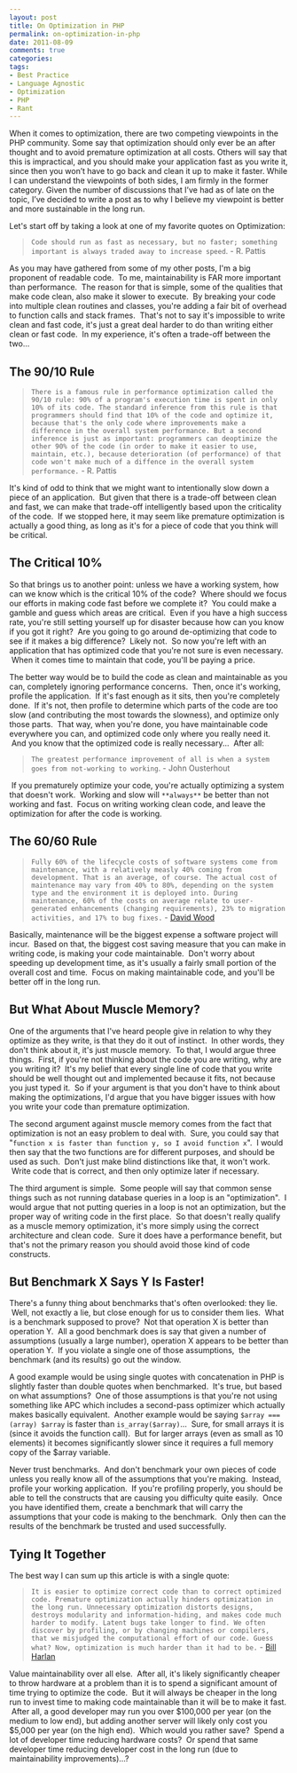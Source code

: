 ```yaml
---
layout: post
title: On Optimization in PHP
permalink: on-optimization-in-php
date: 2011-08-09
comments: true
categories:
tags:
- Best Practice
- Language Agnostic
- Optimization
- PHP
- Rant
---
```


When it comes to optimization, there are two competing viewpoints in the PHP community.  Some say that optimization should only ever be an after thought and to avoid premature optimization at all costs.  Others will say that this is impractical, and you should make your application fast as you write it, since then you won’t have to go back and clean it up to make it faster.  While I can understand the viewpoints of both sides, I am firmly in the former category. Given the number of discussions that I’ve had as of late on the topic, I’ve decided to write a post as to why I believe my viewpoint is better and more sustainable in the long run.

<!--more-->
Let's start off by taking a look at one of my favorite quotes on Optimization:
> `Code should run as fast as necessary, but no faster; something important is always traded away to increase speed`. - R. Pattis

As you may have gathered from some of my other posts, I'm a big proponent of readable code.  To me, maintainability is FAR more important than performance.  The reason for that is simple, some of the qualities that make code clean, also make it slower to execute.  By breaking your code into multiple clean routines and classes, you're adding a fair bit of overhead to function calls and stack frames.  That's not to say it's impossible to write clean and fast code, it's just a great deal harder to do than writing either clean or fast code.  In my experience, it's often a trade-off between the two...

## The 90/10 Rule

> `There is a famous rule in performance optimization called the 90/10 rule: 90% of a program's execution time is spent in only 10% of its code. The standard inference from this rule is that programmers should find that 10% of the code and optimize it, because that's the only code where improvements make a difference in the overall system performance. But a second inference is just as important: programmers can deoptimize the other 90% of the code (in order to make it easier to use, maintain, etc.), because deterioration (of performance) of that code won't make much of a diffence in the overall system performance.` - R. Pattis

It's kind of odd to think that we might want to intentionally slow down a piece of an application.  But given that there is a trade-off between clean and fast, we can make that trade-off intelligently based upon the criticality of the code.  If we stopped here, it may seem like premature optimization is actually a good thing, as long as it's for a piece of code that you think will be critical.

## The Critical 10%



So that brings us to another point: unless we have a working system, how can we know which is the critical 10% of the code?  Where should we focus our efforts in making code fast before we complete it?  You could make a gamble and guess which areas are critical.  Even if you have a high success rate, you're still setting yourself up for disaster because how can you know if you got it right?  Are you going to go around de-optimizing that code to see if it makes a big difference?  Likely not.  So now you're left with an application that has optimized code that you're not sure is even necessary.  When it comes time to maintain that code, you'll be paying a price.


The better way would be to build the code as clean and maintainable as you can, completely ignoring performance concerns.  Then, once it's working, profile the application.  If it's fast enough as it sits, then you're completely done.  If it's not, then profile to determine which parts of the code are too slow (and contributing the most towards the slowness), and optimize only those parts.  That way, when you're done, you have maintainable code everywhere you can, and optimized code only where you really need it.  And you know that the optimized code is really necessary...  After all:

> `The greatest performance improvement of all is when a system goes from not-working to working`. - John Ousterhout

 If you prematurely optimize your code, you're actually optimizing a system that doesn't work.  Working and slow will `**always**` be better than not working and fast.  Focus on writing working clean code, and leave the optimization for after the code is working.


## The 60/60 Rule

> `Fully 60% of the lifecycle costs of software systems come from maintenance, with a relatively measly 40% coming from development. That is an average, of course. The actual cost of maintenance may vary from 40% to 80%, depending on the system type and the environment it is deployed into. During maintenance, 60% of the costs on average relate to user-generated enhancements (changing requirements), 23% to migration activities, and 17% to bug fixes.` - [David Wood](http://programmer.97things.oreilly.com/wiki/index.php/The_60/60_Rule)

Basically, maintenance will be the biggest expense a software project will incur.  Based on that, the biggest cost saving measure that you can make in writing code, is making your code maintainable.  Don't worry about speeding up development time, as it's usually a fairly small portion of the overall cost and time.  Focus on making maintainable code, and you'll be better off in the long run.

## But What About Muscle Memory?



One of the arguments that I've heard people give in relation to why they optimize as they write, is that they do it out of instinct.  In other words, they don't think about it, it's just muscle memory.  To that, I would argue three things.  First, if you're not thinking about the code you are writing, why are you writing it?  It's my belief that every single line of code that you write should be well thought out and implemented because it fits, not because you just typed it.  So if your argument is that you don't have to think about making the optimizations, I'd argue that you have bigger issues with how you write your code than premature optimization.


The second argument against muscle memory comes from the fact that optimization is not an easy problem to deal with.  Sure, you could say that "`function x is faster than function y, so I avoid function x`".  I would then say that the two functions are for different purposes, and should be used as such.  Don't just make blind distinctions like that, it won't work.  Write code that is correct, and then only optimize later if necessary.


The third argument is simple.  Some people will say that common sense things such as not running database queries in a loop is an "optimization".  I would argue that not putting queries in a loop is not an optimization, but the proper way of writing code in the first place.  So that doesn't really qualify as a muscle memory optimization, it's more simply using the correct architecture and clean code.  Sure it does have a performance benefit, but that's not the primary reason you should avoid those kind of code constructs.

## But Benchmark X Says Y Is Faster!



There's a funny thing about benchmarks that's often overlooked: they lie.  Well, not exactly a lie, but close enough for us to consider them lies.  What is a benchmark supposed to prove?  Not that operation X is better than operation Y.  All a good benchmark does is say that given a number of assumptions (usually a large number), operation X appears to be better than operation Y.  If you violate a single one of those assumptions,  the benchmark (and its results) go out the window. 


A good example would be using single quotes with concatenation in PHP is slightly faster than double quotes when benchmarked.  It's true, but based on what assumptions?  One of those assumptions is that you're not using something like APC which includes a second-pass optimizer which actually makes basically equivalent.  Another example would be saying ``$array === (array) $array`` is faster than ``is_array($array)``...  Sure, for small arrays it is (since it avoids the function call).  But for larger arrays (even as small as 10 elements) it becomes significantly slower since it requires a full memory copy of the $array variable.


Never trust benchmarks.  And don't benchmark your own pieces of code unless you really know all of the assumptions that you're making.  Instead, profile your working application.  If you're profiling properly, you should be able to tell the constructs that are causing you difficulty quite easily.  Once you have identified them, create a benchmark that will carry the assumptions that your code is making to the benchmark.  Only then can the results of the benchmark be trusted and used successfully.

## Tying It Together



The best way I can sum up this article is with a single quote:
> `It is easier to optimize correct code than to correct optimized code. Premature optimization actually hinders optimization in the long run. Unnecessary optimization distorts designs, destroys modularity and information-hiding, and makes code much harder to modify. Latent bugs take longer to find. We often discover by profiling, or by changing machines or compilers, that we misjudged the computational effort of our code. Guess what? Now, optimization is much harder than it had to be.` - [Bill Harlan](http://billharlan.com/pub/papers/A_Tirade_Against_the_Cult_of_Performance.html) 

Value maintainability over all else.  After all, it's likely significantly cheaper to throw hardware at a problem than it is to spend a significant amount of time trying to optimize the code.  But it will always be cheaper in the long run to invest time to making code maintainable than it will be to make it fast.  After all, a good developer may run you over $100,000 per year (on the medium to low end), but adding another server will likely only cost you $5,000 per year (on the high end).  Which would you rather save?  Spend a lot of developer time reducing hardware costs?  Or spend that same developer time reducing developer cost in the long run (due to maintainability improvements)...?
